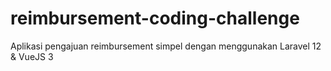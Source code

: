 # reimbursement-coding-challenge
Aplikasi pengajuan reimbursement simpel dengan menggunakan Laravel 12 &amp; VueJS 3
